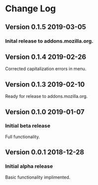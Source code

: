 # Change Log 
<!--
## Version 0.2.0 2019-05-19
### Major update:
#### New Features
- Added the ability to work on content-editable elements.  Previously it worked only with text boxes and input fields
- Added symbol menu with roughly 70 symbols and submenus.
- Corrected errors in Markdown menu.
- Added install, update, and uninstall pages with poll.

#### Issues
- Content-editable capabilities only work on secure (https://) not inscure (http://) pages
-->
## Version 0.1.5 2019-03-05
### Inital release to addons.mozilla.org.

## Version 0.1.4 2019-02-26
Corrected capitalization errors in menu.

## Version 0.1.3 2019-02-10
Ready for release to addons.mozilla.org.

## Version 0.1.0 2019-01-07
### Initial beta release
Full functionality.

## Version 0.0.1 2018-12-28
### Initial alpha release
Basic functionality implimented.
